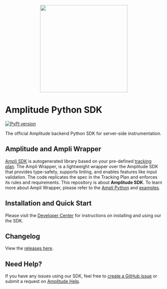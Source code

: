 <p align="center">
  <a href="https://amplitude.com" target="_blank" align="center">
    <img src="https://static.amplitude.com/lightning/46c85bfd91905de8047f1ee65c7c93d6fa9ee6ea/static/media/amplitude-logo-with-text.4fb9e463.svg" width="280">
  </a>
  <br />
</p>

# Amplitude Python SDK

[![PyPI version](https://badge.fury.io/py/amplitude-analytics.svg)](https://badge.fury.io/py/amplitude-analytics)

The official Amplitude backend Python SDK for server-side instrumentation.

## Amplitude and Ampli Wrapper
[Ampli SDK](https://www.docs.developers.amplitude.com/data/ampli/) is autogenerated library based on your pre-defined [tracking plan](https://developers.data.amplitude.com/what-is-a-tracking-plan). The Ampli Wrapper, is a lightweight wrapper over the Amplitude SDK that provides type-safety, supports linting, and enables features like input validation. The code replicates the spec in the Tracking Plan and enforces its rules and requirements. This repository is about **Amplitude SDK**. To learn more about Ampli Wrapper, please refer to the [Ampli Python](https://www.docs.developers.amplitude.com/data/sdks/python-ampli/) and [examples](https://github.com/amplitude/ampli-examples).

## Installation and Quick Start
Please visit the [Developer Center](https://docs.developers.amplitude.com/data/sdks/python/) for instructions on installing and using our the SDK.

## Changelog
View the [releases here](https://github.com/amplitude/Amplitude-Python/releases).

## Need Help?
If you have any issues using our SDK, feel free to [create a GitHub issue](https://github.com/amplitude/Amplitude-Python/issues/new) or submit a request on [Amplitude Help](https://help.amplitude.com/hc/en-us/requests/new).
